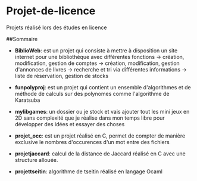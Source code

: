 # Projet-de-licence
Projets réalisé lors des études en licence

##Sommaire
- **BiblioWeb**: est un projet qui consiste à mettre à disposition un site internet pour une bibliothèque avec différentes fonctions -> création, modification, gestion de comptes
                                        -> création, modification, gestion d'annonces de livres
                                        -> recherche et tri via différentes informations
                                        -> liste de réservation, gestion de stocks
- **funpolyproj**: est un projet qui contient un ensemble d'algorithmes et de méthode de                          calculs sur des polynomes comme l'algorithme de Karatsuba

- **mylibgames**: un dossier ou je stock et vais ajouter tout les mini jeux en 2D sans                          complexité que je réalise dans mon temps libre pour développer des idées et                   essayer des choses

- **projet_occ**: est un projet réalisé en C, permet de compter de manière exclusive le nombres d'occurences d'un mot entre des fichiers

- **projetjaccard**: calcul de la distance de Jaccard réalisé en C avec une structure allouée.

- **projettseitin**: algorithme de tseitin réalisé en langage Ocaml
